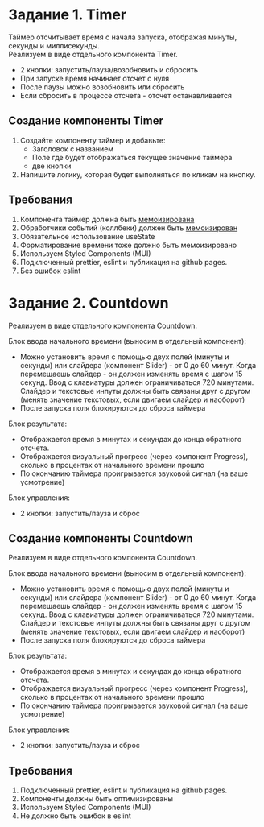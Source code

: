 # Задание 1. Timer

Таймер отсчитывает время с начала запуска, отображая минуты, секунды и миллисекунды.  
Реализуем в виде отдельного компонента Timer.

-   2 кнопки: запустить/пауза/возобновить и сбросить
-   При запуске время начинает отсчет с нуля
-   После паузы можно возобновить или сбросить
-   Если сбросить в процессе отсчета - отсчет останавливается

## Создание компоненты Timer

1. Создайте компоненту таймер и добавьте:
    - Заголовок с названием
    - Поле где будет отображаться текущее значение таймера
    - две кнопки
2. Напишите логику, которая будет выполняться по кликам на кнопку.

## Требования

1. Компонента таймер должна быть [мемоизирована](https://ru.reactjs.org/docs/react-api.html#reactmemo)
2. Обработчики событий (коллбеки) должен быть [мемоизирован](https://ru.reactjs.org/docs/hooks-reference.html#usecallback)
3. Обязательное использование useState
4. Форматирование времени тоже должно быть мемоизировано
5. Используем Styled Components (MUI)
6. Подключенный prettier, eslint и публикация на github pages.
7. Без ошибок eslint

# Задание 2. Countdown

Реализуем в виде отдельного компонента Countdown.

Блок ввода начального времени (выносим в отдельный компонент):

-   Можно установить время с помощью двух полей (минуты и секунды) или слайдера (компонент Slider) - от 0 до 60 минут. Когда перемещаешь слайдер - он должен изменять время с шагом 15 секунд. Ввод с клавиатуры должен ограничиваться 720 минутами. Слайдер и текстовые инпуты должны быть связаны друг с другом (менять значение текстовых, если двигаем слайдер и наоборот)
-   После запуска поля блокируются до сброса таймера

Блок результата:

-   Отображается время в минутах и секундах до конца обратного отсчета.
-   Отображается визуальный прогресс (через компонент Progress), сколько в процентах от начального времени прошло
-   По окончанию таймера проигрывается звуковой сигнал (на ваше усмотрение)

Блок управления:

-   2 кнопки: запустить/пауза и сброс

## Создание компоненты Countdown

Реализуем в виде отдельного компонента Countdown.

Блок ввода начального времени (выносим в отдельный компонент):

-   Можно установить время с помощью двух полей (минуты и секунды) или слайдера (компонент Slider) - от 0 до 60 минут. Когда перемещаешь слайдер - он должен изменять время с шагом 15 секунд. Ввод с клавиатуры должен ограничиваться 720 минутами. Слайдер и текстовые инпуты должны быть связаны друг с другом (менять значение текстовых, если двигаем слайдер и наоборот)
-   После запуска поля блокируются до сброса таймера

Блок результата:

-   Отображается время в минутах и секундах до конца обратного отсчета.
-   Отображается визуальный прогресс (через компонент Progress), сколько в процентах от начального времени прошло
-   По окончанию таймера проигрывается звуковой сигнал (на ваше усмотрение)

Блок управления:

-   2 кнопки: запустить/пауза и сброс

## Требования

1. Подключенный prettier, eslint и публикация на github pages.
2. Компоненты должны быть оптимизированы
3. Используем Styled Components (MUI)
4. Не должно быть ошибок в eslint
